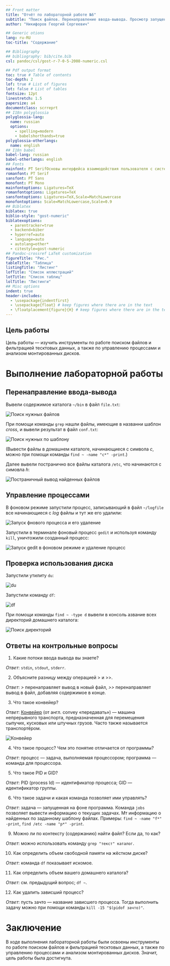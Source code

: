```yaml
---
## Front matter
title: "Отчёт по лабораторной работе №6"
subtitle: "Поиск файлов. Перенаправление ввода-вывода. Просмотр запущенных процессов"
author: "Никифоров Георгий Сергеевич"

## Generic otions
lang: ru-RU
toc-title: "Содержание"

## Bibliography
## bibliography: bib/cite.bib
csl: pandoc/csl/gost-r-7-0-5-2008-numeric.csl

## Pdf output format
toc: true # Table of contents
toc-depth: 2
lof: true # List of figures
lot: false # List of tables
fontsize: 12pt
linestretch: 1.5
papersize: a4
documentclass: scrreprt
## I18n polyglossia
polyglossia-lang:
  name: russian
  options:
	- spelling=modern
	- babelshorthands=true
polyglossia-otherlangs:
  name: english
## I18n babel
babel-lang: russian
babel-otherlangs: english
## Fonts
mainfont: PT SerifОсновы интерфейса взаимодействия пользователя с системой Unix на уровне командной строки
romanfont: PT Serif
sansfont: PT Sans
monofont: PT Mono
mainfontoptions: Ligatures=TeX
romanfontoptions: Ligatures=TeX
sansfontoptions: Ligatures=TeX,Scale=MatchLowercase
monofontoptions: Scale=MatchLowercase,Scale=0.9
## Biblatex
biblatex: true
biblio-style: "gost-numeric"
biblatexoptions:
  - parentracker=true
  - backend=biber
  - hyperref=auto
  - language=auto
  - autolang=other*
  - citestyle=gost-numeric
## Pandoc-crossref LaTeX customization
figureTitle: "Рис."
tableTitle: "Таблица"
listingTitle: "Листинг"
lofTitle: "Список иллюстраций"
lotTitle: "Список таблиц"
lolTitle: "Листинги"
## Misc options
indent: true
header-includes:
  - \usepackage{indentfirst}
  - \usepackage{float} # keep figures where there are in the text
  - \floatplacement{figure}{H} # keep figures where there are in the text
---
```


## Цель работы
Цель работы — изучить инструменты по работе поиском файлов и фильтрацией тесктовых данных, а также по управлению процессами и анализом монтированных дисков.

# Выполнение лабораторной работы

## Перенаправление ввода-вывода

Вывели содержимое каталога `~/bin` в файл `file.txt`:

![Поиск нужных файлов](image/%D0%A0%D0%B8%D1%81.%201.png "Поиск нужных файлов")

При помощи команды `grep` нашли файлы, имеющие в названни шаблон _cross_, и вывели результат в файл `conf.txt`:

![Поиск нужных по шаблону](image/%D0%A0%D0%B8%D1%81.%202.png "Поиск нужных по шаблону")

(Вывести файлы в домашнем каталоге, начинающиеся с символа _c_, можно при помощи команды `find ~ -name "c*" -print`.)

Далее вывели постранично все файлы каталога `/etc`, что начинаются с симовла _h_:

![Постраничный вывод найденных файлов](image/%D0%A0%D0%B8%D1%81.%203.png "Постраничный вывод найденных файлов")

## Управление процессами

В фоновом режиме запустили процесс, записывающий в файл `~/logfile` все начинающиеся с _log_ файлы и тут же его удалили:

![Запуск фнового процесса и его удаление](image/%D0%A0%D0%B8%D1%81.%204.png "Запуск фнового процесса и его удаление")

Запустили в терминале фоновый процесс `gedit` и используя команду `kill`, уничтожили созданный процесс:

![Запуск `gedit` в фоновом режиме и удаление процесс](image/%D0%A0%D0%B8%D1%81.%205.png "Запуск `gedit` в фоновом режиме и удаление процесса")

## Проверка использования диска

Запустили утилиту `du`:

![`du`](image/%D0%A0%D0%B8%D1%81.%206.png "`du`")

Запустили команду `df`:

![`df`](image/%D0%A0%D0%B8%D1%81.%207.png "`df`")

При помощи команды `find ~ -type d` вывели в консоль азвание всех директорий домашнего каталога:

![Поиск директорий](image/%D0%A0%D0%B8%D1%81.%208.png "Поиск директорий")

## Ответы на контрольные вопросы

1. Какие потоки ввода вывода вы знаете?

_Ответ_: `stdin`, `stdout`, `stderr`.

2. Объясните разницу между операцией > и >>.

_Ответ_: _>_ перенаправляет вывод в новый файл, _>>_ перенаправляет вывод в файл, добавляя содержимое в конце.

3. Что такое конвейер?

_Ответ_: [Конвейер](https://ru.wikipedia.org/wiki/%D0%9A%D0%BE%D0%BD%D0%B2%D0%B5%D0%B9%D0%B5%D1%80) (от англ. convey «передавать») — машина непрерывного транспорта, предназначенная для перемещения сыпучих, кусковых или штучных грузов. Часто также называется транспортёром.

![Конвейер](image/%D0%9A%D0%BE%D0%BD%D0%B2%D0%B5%D0%B9%D0%B5%D1%80.png "Конвейер")

4. Что такое процесс? Чем это понятие отличается от программы?

_Ответ_: процесс — задача, выполняемая процессором; программа — команда для процессора.

5. Что такое PID и GID?

_Ответ_: PID (process Id) — идентификатор процесса; GID — идентификатор группы.


6. Что такое задачи и какая команда позволяет ими управлять?

_Ответ_: задача — запущенная на фоне программа. Команда `jobs` позволяет вывести информацию о текущих задачах.
Мт информацию о найденных по заданному шаблону файлах. Примеры: `find ~ -name "f*" -print`, `find /etc -name "p*" -print`.


9. Можно ли по контексту (содержанию) найти файл? Если да, то как?

_Ответ_: можно использовать команду `grep "текст" каталог`.


10. Как определить объем свободной памяти на жёстком диске?

_Ответ_: команда `df` показывает искомое.

11. Как определить объем вашего домашнего каталога?

_Ответ_: см. предыдущий вопрос; `df ~`.

12. Как удалить зависший процесс?

_Ответ_: пусть зачто — название зависшего процесса. Тогда выполнить задачу можно при помощи команды `kill -15 "$(pidof зачто)"`.

# Заключение
В ходе выполнения лабораторной работы были освоены инструменты по работе поиском файлов и фильтрацией тесктовых данных, а также по управлению процессами и анализом монтированных дисков. Значит, цель работы была достигнута.

